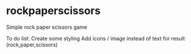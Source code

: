 # rockpaperscissors
Simple rock paper scissors game

To do list:
Create some styling
Add icons / image instead of text for result (rock,paper,scissors)
